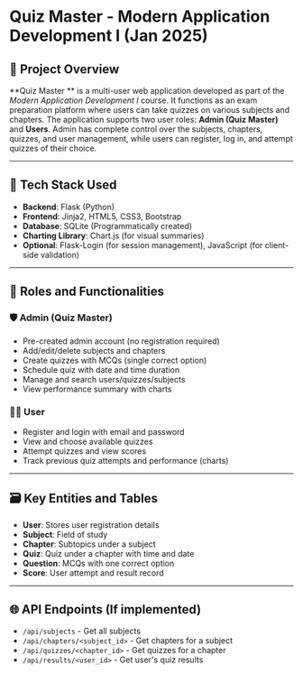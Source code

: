 # Quiz Master - Modern Application Development I (Jan 2025)

## 📘 Project Overview

**Quiz Master ** is a multi-user web application developed as part of the *Modern Application Development I* course. It functions as an exam preparation platform where users can take quizzes on various subjects and chapters. The application supports two user roles: **Admin (Quiz Master)** and **Users**. Admin has complete control over the subjects, chapters, quizzes, and user management, while users can register, log in, and attempt quizzes of their choice.

---

## 🔧 Tech Stack Used

- **Backend**: Flask (Python)
- **Frontend**: Jinja2, HTML5, CSS3, Bootstrap
- **Database**: SQLite (Programmatically created)
- **Charting Library**: Chart.js (for visual summaries)
- **Optional**: Flask-Login (for session management), JavaScript (for client-side validation)

---

## 👤 Roles and Functionalities

### 🛡️ Admin (Quiz Master)
- Pre-created admin account (no registration required)
- Add/edit/delete subjects and chapters
- Create quizzes with MCQs (single correct option)
- Schedule quiz with date and time duration
- Manage and search users/quizzes/subjects
- View performance summary with charts

### 👨‍🎓 User
- Register and login with email and password
- View and choose available quizzes
- Attempt quizzes and view scores
- Track previous quiz attempts and performance (charts)

---

## 🗃️ Key Entities and Tables

- **User**: Stores user registration details
- **Subject**: Field of study
- **Chapter**: Subtopics under a subject
- **Quiz**: Quiz under a chapter with time and date
- **Question**: MCQs with one correct option
- **Score**: User attempt and result record

---

## 🌐 API Endpoints (If implemented)
- `/api/subjects` - Get all subjects
- `/api/chapters/<subject_id>` - Get chapters for a subject
- `/api/quizzes/<chapter_id>` - Get quizzes for a chapter
- `/api/results/<user_id>` - Get user's quiz results


